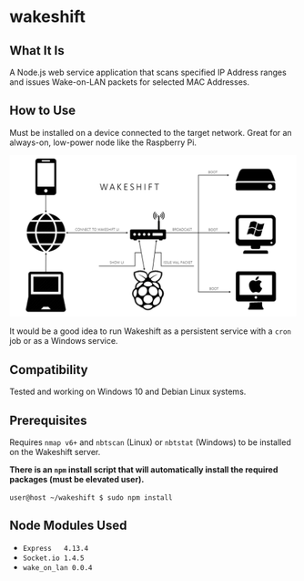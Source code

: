 # wakeshift

What It Is
------
A Node.js web service application that scans specified IP Address ranges and issues Wake-on-LAN packets for selected MAC Addresses.

How to Use
------
Must be installed on a device connected to the target network. Great for an always-on, low-power node like the Raspberry Pi.

![Wakeshift Architecture Image](./docs/Wakeshift.png "Wakeshift Architecture")

It would be a good idea to run Wakeshift as a persistent service with a `cron` job or as a Windows service.

Compatibility
------
Tested and working on Windows 10 and Debian Linux systems.

Prerequisites
------
Requires `nmap v6+` and `nbtscan` (Linux) or `nbtstat` (Windows) to be installed on the Wakeshift server.

**There is an `npm` install script that will automatically install the required packages (must be elevated user).**

`user@host ~/wakeshift $ sudo npm install`

Node Modules Used
------

- `Express   4.13.4`
- `Socket.io 1.4.5`
- `wake_on_lan 0.0.4`